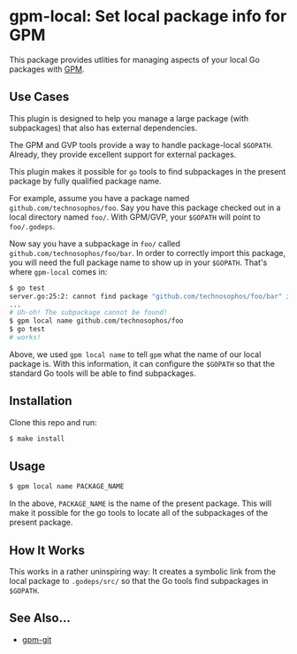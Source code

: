 # gpm-local: Set local package info for GPM

This package provides utlities for managing aspects of your local Go
packages with [GPM](https://github.com/pote/gpm).

## Use Cases

This plugin is designed to help you manage a large package (with
subpackages) that also has external dependencies.

The GPM and GVP tools provide a way to handle package-local `$GOPATH`.
Already, they provide excellent support for external packages.

This plugin makes it possible for `go` tools to find subpackages in the 
present package by fully qualified package name.

For example, assume you have a package named
`github.com/technosophos/foo`. Say you have this package checked out in
a local directory named `foo/`. With GPM/GVP, your `$GOPATH` will point
to `foo/.godeps`.

Now say you have a subpackage in `foo/` called
`github.com/technosophos/foo/bar`. In order to correctly import this
package, you will need the full package name to show up in your
`$GOPATH`. That's where `gpm-local` comes in:

```bash
$ go test
server.go:25:2: cannot find package "github.com/technosophos/foo/bar" in any of:
...
# Uh-oh! The subpackage cannot be found!
$ gpm local name github.com/technosophos/foo
$ go test
# works!
```

Above, we used `gpm local name` to tell `gpm` what the name of our local
package is. With this information, it can configure the `$GOPATH` so
that the standard Go tools will be able to find subpackages.

## Installation

Clone this repo and run:

```bash
$ make install
```

## Usage

```bash
$ gpm local name PACKAGE_NAME
```

In the above, `PACKAGE_NAME` is the name of the present package. This
will make it possible for the go tools to locate all of the subpackages
of the present package.

## How It Works

This works in a rather uninspiring way: It creates a symbolic link from
the local package to `.godeps/src/` so that the Go tools find
subpackages in `$GOPATH`.

## See Also...

* [gpm-git](https://github.com/technosophos/gpm-git)
